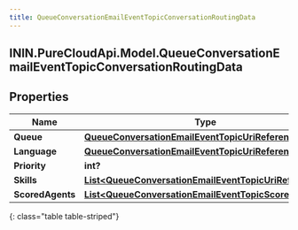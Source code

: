 ```yaml
---
title: QueueConversationEmailEventTopicConversationRoutingData
---
```

## ININ.PureCloudApi.Model.QueueConversationEmailEventTopicConversationRoutingData

## Properties

|Name | Type | Description | Notes|
|------------ | ------------- | ------------- | -------------|
| **Queue** | [**QueueConversationEmailEventTopicUriReference**](QueueConversationEmailEventTopicUriReference.html) |  | [optional] |
| **Language** | [**QueueConversationEmailEventTopicUriReference**](QueueConversationEmailEventTopicUriReference.html) |  | [optional] |
| **Priority** | **int?** |  | [optional] |
| **Skills** | [**List&lt;QueueConversationEmailEventTopicUriReference&gt;**](QueueConversationEmailEventTopicUriReference.html) |  | [optional] |
| **ScoredAgents** | [**List&lt;QueueConversationEmailEventTopicScoredAgent&gt;**](QueueConversationEmailEventTopicScoredAgent.html) |  | [optional] |
{: class="table table-striped"}


